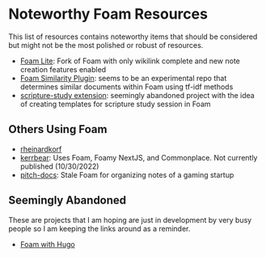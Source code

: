 # Noteworthy Foam Resources

This list of resources contains noteworthy items that should be considered but might not be the most polished or robust of resources.

- [Foam Lite](https://marketplace.visualstudio.com/items?itemName=theowenyoung.foam-lite-vscode): Fork of Foam with only wikilink complete and new note creation features enabled
- [Foam Similarity Plugin](https://github.com/MalcolmMielle/foam_plugins): seems to be an experimental repo that determines similar documents within Foam using tf-idf methods
- [scripture-study extension](https://github.com/johndturn/scripture-study): seemingly abandoned project with the idea of creating templates for scripture study session in Foam

## Others Using Foam

- [rheinardkorf](https://rheinardkorf.com/foam-as-my-content-engine/)
- [kerrbear](https://github.com/krry/commonplace-foamy-nextjs): Uses Foam, Foamy NextJS, and Commonplace. Not currently published (10/30/2022)
- [pitch-docs](https://github.com/pitch-game/pitch-docs): Stale Foam for organizing notes of a gaming startup

## Seemingly Abandoned

These are projects that I am hoping are just in development by very busy people so I am keeping the links around as a reminder.

- [Foam with Hugo](https://github.com/salt-labs/foam-hugo)
